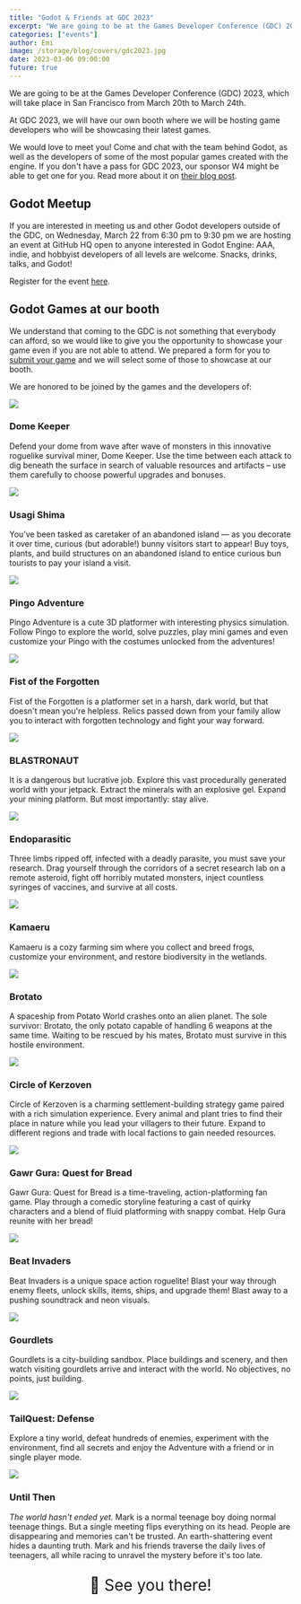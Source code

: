 ```yaml
---
title: "Godot & Friends at GDC 2023"
excerpt: "We are going to be at the Games Developer Conference (GDC) 2023, which will take place in San Francisco from March 20th to March 24th."
categories: ["events"]
author: Emi
image: /storage/blog/covers/gdc2023.jpg
date: 2023-03-06 09:00:00
future: true
---
```


<style>
	article .row-2 {
		display: grid;
		gap: 10px;
	}
	@media (min-width: 768px) {
		article .row-2 {
			grid-template-columns: 1fr 1fr;
			gap: 30px;
		}
	}
	article .row-2 h3 {
		margin-top: 10px;
		margin-bottom: -5px;
	}
	article .media {
		display: grid;
	}
	article .media a.lightbox {
		pointer-events: none;
	}
	article .media img {
		max-width: 100%;
		border-radius: 7px;
		background-color: var(--card-background-color);
		box-shadow: 0 5px 10px -3px #00000078;
		display: block;
		margin-bottom: 6px;
	}
</style>


We are going to be at the Games Developer Conference (GDC) 2023, which will take place in San Francisco from March 20th to March 24th.

At GDC 2023, we will have our own booth where we will be hosting game developers who will be showcasing their latest games.

We would love to meet you! Come and chat with the team behind Godot, as well as the developers of some of the most popular games created with the engine. If you don't have a pass for GDC 2023, our sponsor W4 might be able to get one for you. Read more about it on [their blog post](https://w4games.com/2023/02/08/road-to-game-developers-conference-gdc/).

## Godot Meetup

If you are interested in meeting us and other Godot developers outside of the GDC, on Wednesday, March 22 from 6:30 pm to 9:30 pm we are hosting an event at GitHub HQ open to anyone interested in Godot Engine: AAA, indie, and hobbyist developers of all levels are welcome. Snacks, drinks, talks, and Godot!

Register for the event [here](https://lu.ma/2sz7890o).


## Godot Games at our booth

We understand that coming to the GDC is not something that everybody can afford, so we would like to give you the opportunity to showcase your game even if you are not able to attend. We prepared a form for you to [submit your game](https://forms.gle/ZVD1hR4sLr9nYMJC9) and we will select some of those to showcase at our booth.

We are honored to be joined by the games and the developers of:

<div class="row-2">
	<a class="media" href="/showcase/dome-keeper/">
		<img src="/assets/showcase/dome-keeper-header.jpg">
	</a>
	<div>
		<h3>Dome Keeper</h3>
		<p>Defend your dome from wave after wave of monsters in this innovative roguelike survival miner, Dome Keeper. Use the time between each attack to dig beneath the surface in search of valuable resources and artifacts – use them carefully to choose powerful upgrades and bonuses.</p>
	</div>
	<a class="media" href="/showcase/usagi-shima/">
		<img src="/assets/showcase/usagi-shima-header.png">
	</a>
	<div>
		<h3>Usagi Shima</h3>
		<p>You’ve been tasked as caretaker of an abandoned island — as you decorate it over time, curious (but adorable!) bunny visitors start to appear! Buy toys, plants, and build structures on an abandoned island to entice curious bun tourists to pay your island a visit.</p>
	</div>
	<a class="media" href="/showcase/pingo-adventure/">
		<img src="/assets/showcase/pingo-adventure-header.jpg">
	</a>
	<div>
		<h3>Pingo Adventure</h3>
		<p>Pingo Adventure is a cute 3D platformer with interesting physics simulation. Follow Pingo to explore the world, solve puzzles, play mini games and even customize your Pingo with the costumes unlocked from the adventures!</p>
	</div>
	<a class="media" href="/showcase/fist-of-the-forgotten">
		<img src="/assets/showcase/fist-of-the-forgotten-header.jpg">
	</a>
	<div>
		<h3>Fist of the Forgotten</h3>
		<p>Fist of the Forgotten is a platformer set in a harsh, dark world, but that doesn't mean you're helpless. Relics passed down from your family allow you to interact with forgotten technology and fight your way forward.</p>
	</div>
	<a class="media" href="/showcase/blastronaut">
		<img src="/assets/showcase/blastronaut-header.png">
	</a>
	<div>
		<h3>BLASTRONAUT</h3>
		<p>It is a dangerous but lucrative job. Explore this vast procedurally generated world with your jetpack. Extract the minerals with an explosive gel. Expand your mining platform. But most importantly: stay alive.</p>
	</div>
	<a class="media" href="/showcase/endoparasitic">
		<img src="/assets/showcase/endoparasitic-header.jpg">
	</a>
	<div>
		<h3>Endoparasitic</h3>
		<p>Three limbs ripped off, infected with a deadly parasite, you must save your research. Drag yourself through the corridors of a secret research lab on a remote asteroid, fight off horribly mutated monsters, inject countless syringes of vaccines, and survive at all costs.</p>
	</div>
	<a class="media" href="/showcase/kamaeru">
		<img src="/assets/showcase/kamaeru-header.png">
	</a>
	<div>
		<h3>Kamaeru</h3>
		<p>Kamaeru is a cozy farming sim where you collect and breed frogs, customize your environment, and restore biodiversity in the wetlands.</p>
	</div>
	<a class="media" href="/showcase/brotato">
		<img src="/assets/showcase/brotato-header.jpg">
	</a>
	<div>
		<h3>Brotato</h3>
		<p>A spaceship from Potato World crashes onto an alien planet. The sole survivor: Brotato, the only potato capable of handling 6 weapons at the same time. Waiting to be rescued by his mates, Brotato must survive in this hostile environment.</p>
	</div>
	<a class="media" href="/showcase/circle-of-kerzoven/">
		<img src="/assets/showcase/kerzoven-header.jpg">
	</a>
	<div>
		<h3>Circle of Kerzoven</h3>
		<p>Circle of Kerzoven is a charming settlement-building strategy game paired with a rich simulation experience. Every animal and plant tries to find their place in nature while you lead your villagers to their future. Expand to different regions and trade with local factions to gain needed resources.</p>
	</div>
	<a class="media" href="https://kennypark.xyz/games/ggqfb" target="_blank">
		<img src="/storage/blog/gdc/gawr-gura.jpg">
	</a>
	<div>
		<h3>Gawr Gura: Quest for Bread</h3>
		<p>Gawr Gura: Quest for Bread is a time-traveling, action-platforming fan game. Play through a comedic storyline featuring a cast of quirky characters and a blend of fluid platforming with snappy combat. Help Gura reunite with her bread!</p>
	</div>
	<a class="media" href="/showcase/beat-invaders/">
		<img src="/assets/showcase/beat-invaders-header.jpg">
	</a>
	<div>
		<h3>Beat Invaders</h3>
		<p>Beat Invaders is a unique space action roguelite! Blast your way through enemy fleets, unlock skills, items, ships, and upgrade them! Blast away to a pushing soundtrack and neon visuals.</p>
	</div>
	<a class="media" href="/showcase/gourdlets/">
		<img src="/assets/showcase/gourdlets-header.jpg">
	</a>
	<div>
		<h3>Gourdlets</h3>
		<p>Gourdlets is a city-building sandbox. Place buildings and scenery, and then watch visiting gourdlets arrive and interact with the world. No objectives, no points, just building.</p>
	</div>
	<a class="media" href="/showcase/tail-quest/">
		<img src="/assets/showcase/tail-quest-header.jpg">
	</a>
	<div>
		<h3>TailQuest: Defense</h3>
		<p>Explore a tiny world, defeat hundreds of enemies, experiment with the environment, find all secrets and enjoy the Adventure with a friend or in single player mode.</p>
	</div>
	<a class="media" href="/showcase/until-then">
		<img src="/assets/showcase/until-then-header.jpg">
	</a>
	<div>
		<h3>Until Then</h3>
		<p><em>The world hasn't ended yet.</em> Mark is a normal teenage boy doing normal teenage things. But a single meeting flips everything on its head. People are disappearing and memories can't be trusted. An earth-shattering event hides a daunting truth. Mark and his friends traverse the daily lives of teenagers, all while racing to unravel the mystery before it's too late.</p>
	</div>
</div>

<p style="text-align: center; font-size: 2em;">👋 See you there!</p>